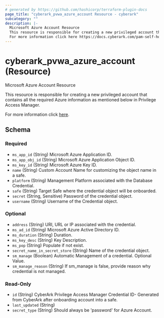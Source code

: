 ```yaml
---
# generated by https://github.com/hashicorp/terraform-plugin-docs
page_title: "cyberark_pvwa_azure_account Resource - cyberark"
subcategory: ""
description: |-
  Microsoft Azure Account Resource
  This resource is responsible for creating a new privileged account that contains all the required Azure information as mentioned below in Privilege Access Manager.
  For more information click here https://docs.cyberark.com/pam-self-hosted/latest/en/Content/WebServices/Add%20Account%20v10.htm.
---
```


# cyberark_pvwa_azure_account (Resource)

Microsoft Azure Account Resource

This resource is responsible for creating a new privileged account that contains all the required Azure information as mentioned below in Privilege Access Manager.

For more information click [here](https://docs.cyberark.com/pam-self-hosted/latest/en/Content/WebServices/Add%20Account%20v10.htm).



<!-- schema generated by tfplugindocs -->
## Schema

### Required

- `ms_app_id` (String) Microsoft Azure Application ID.
- `ms_app_obj_id` (String) Microsoft Azure Application Object ID.
- `ms_key_id` (String) Microsoft Azure Key ID.
- `name` (String) Custom Account Name for customizing the object name in a safe.
- `platform` (String) Management Platform associated with the Database Credential.
- `safe` (String) Target Safe where the credential object will be onboarded.
- `secret` (String, Sensitive) Password of the credential object.
- `username` (String) Username of the Credential object.

### Optional

- `address` (String) URI, URL or IP associated with the credential.
- `ms_ad_id` (String) Microsoft Azure Active Directory ID.
- `ms_duration` (String) Duration.
- `ms_key_desc` (String) Key Description.
- `ms_pop` (String) Populate if not exist.
- `secret_name_in_secret_store` (String) Name of the credential object.
- `sm_manage` (Boolean) Automatic Management of a credential. Optional Value.
- `sm_manage_reason` (String) If sm_manage is false, provide reason why credential is not managed.

### Read-Only

- `id` (String) CyberArk Privilege Access Manager Credential ID- Generated from CyberArk after onboarding account into a safe.
- `last_updated` (String)
- `secret_type` (String) Should always be 'password' for Azure Account.
